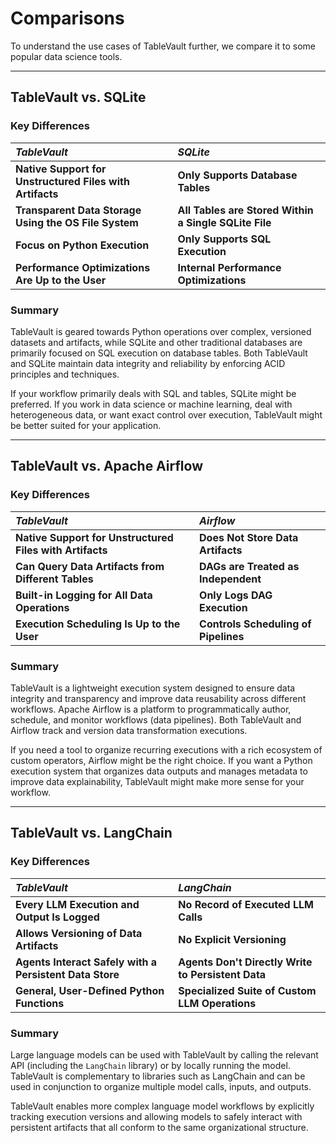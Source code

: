 # Comparisons

To understand the use cases of TableVault further, we compare it to some popular data science tools.

---

## TableVault vs. SQLite

### Key Differences

| ***TableVault*** | ***SQLite*** |
| :--- | :--- |
| **Native Support for Unstructured Files with Artifacts** | **Only Supports Database Tables** |
| **Transparent Data Storage Using the OS File System** | **All Tables are Stored Within a Single SQLite File** |
| **Focus on Python Execution** | **Only Supports SQL Execution** |
| **Performance Optimizations Are Up to the User** | **Internal Performance Optimizations** |

### Summary

TableVault is geared towards Python operations over complex, versioned datasets and artifacts, while SQLite and other traditional databases are primarily focused on SQL execution on database tables. Both TableVault and SQLite maintain data integrity and reliability by enforcing ACID principles and techniques.

If your workflow primarily deals with SQL and tables, SQLite might be preferred. If you work in data science or machine learning, deal with heterogeneous data, or want exact control over execution, TableVault might be better suited for your application.

---

## TableVault vs. Apache Airflow

### Key Differences

| ***TableVault*** | ***Airflow*** |
| :--- | :--- |
| **Native Support for Unstructured Files with Artifacts** | **Does Not Store Data Artifacts** |
| **Can Query Data Artifacts from Different Tables** | **DAGs are Treated as Independent** |
| **Built-in Logging for All Data Operations** | **Only Logs DAG Execution** |
| **Execution Scheduling Is Up to the User** | **Controls Scheduling of Pipelines** |

### Summary

TableVault is a lightweight execution system designed to ensure data integrity and transparency and improve data reusability across different workflows. Apache Airflow is a platform to programmatically author, schedule, and monitor workflows (data pipelines). Both TableVault and Airflow track and version data transformation executions.

If you need a tool to organize recurring executions with a rich ecosystem of custom operators, Airflow might be the right choice. If you want a Python execution system that organizes data outputs and manages metadata to improve data explainability, TableVault might make more sense for your workflow.

---

## TableVault vs. LangChain

### Key Differences

| ***TableVault*** | ***LangChain*** |
| :--- | :--- |
| **Every LLM Execution and Output Is Logged** | **No Record of Executed LLM Calls** |
| **Allows Versioning of Data Artifacts** | **No Explicit Versioning** |
| **Agents Interact Safely with a Persistent Data Store** | **Agents Don't Directly Write to Persistent Data** |
| **General, User-Defined Python Functions** | **Specialized Suite of Custom LLM Operations** |

### Summary

Large language models can be used with TableVault by calling the relevant API (including the `LangChain` library) or by locally running the model. TableVault is complementary to libraries such as LangChain and can be used in conjunction to organize multiple model calls, inputs, and outputs.

TableVault enables more complex language model workflows by explicitly tracking execution versions and allowing models to safely interact with persistent artifacts that all conform to the same organizational structure.